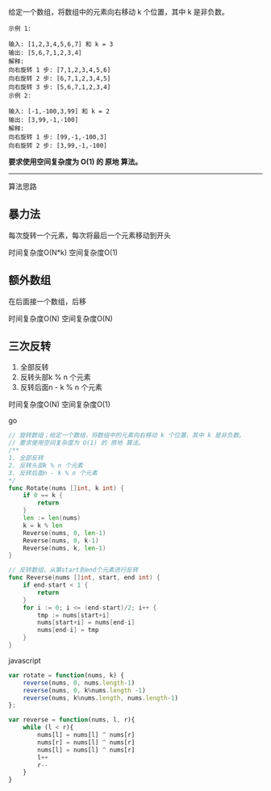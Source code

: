 给定一个数组，将数组中的元素向右移动 k 个位置，其中 k 是非负数。

```case
示例 1:

输入: [1,2,3,4,5,6,7] 和 k = 3
输出: [5,6,7,1,2,3,4]
解释:
向右旋转 1 步: [7,1,2,3,4,5,6]
向右旋转 2 步: [6,7,1,2,3,4,5]
向右旋转 3 步: [5,6,7,1,2,3,4]
示例 2:

输入: [-1,-100,3,99] 和 k = 2
输出: [3,99,-1,-100]
解释:
向右旋转 1 步: [99,-1,-100,3]
向右旋转 2 步: [3,99,-1,-100]
```

**要求使用空间复杂度为 O(1) 的 原地 算法。**

---

算法思路

## 暴力法

每次旋转一个元素，每次将最后一个元素移动到开头

时间复杂度O(N*k)
空间复杂度O(1)

## 额外数组

在后面接一个数组，后移

时间复杂度O(N)
空间复杂度O(N)

## 三次反转

1. 全部反转
2. 反转头部k % n 个元素
3. 反转后面n - k % n 个元素

时间复杂度O(N)
空间复杂度O(1)

go

```go
// 旋转数组；给定一个数组，将数组中的元素向右移动 k 个位置，其中 k 是非负数。
// 要求使用空间复杂度为 O(1) 的 原地 算法。
/**
1. 全部反转
2. 反转头部k % n 个元素
3. 反转后面n - k % n 个元素
*/
func Rotate(nums []int, k int) {
    if 0 == k {
		return
	}
	len := len(nums)
    k = k % len
	Reverse(nums, 0, len-1)
	Reverse(nums, 0, k-1)
	Reverse(nums, k, len-1)
}

// 反转数组，从第start到end个元素进行反转
func Reverse(nums []int, start, end int) {
    if end-start < 1 {
		return
	}
	for i := 0; i <= (end-start)/2; i++ {
		tmp := nums[start+i]
		nums[start+i] = nums[end-i]
		nums[end-i] = tmp
	}
}
```

javascript

```javascript
var rotate = function(nums, k) {
    reverse(nums, 0, nums.length-1)
    reverse(nums, 0, k%nums.length -1)
    reverse(nums, k%nums.length, nums.length-1)
};

var reverse = function(nums, l, r){
    while (l < r){
        nums[l] = nums[l] ^ nums[r]
        nums[r] = nums[l] ^ nums[r]
        nums[l] = nums[l] ^ nums[r]
        l++
        r--
    }
}
```
